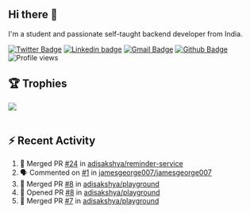 <!-- Banner Image -->
<!-- <img align="center" src="assets/images/banner.png" /> -->

## Hi there 👋
I'm a student and passionate self-taught backend developer from India.

[![Twitter Badge](https://img.shields.io/badge/-adisakshya-00acee?style=flat&logo=twitter&logoColor=white&link=https://twitter.com/adisakshya)](https://www.twitter.com/adisakshya)
[![Linkedin badge](https://img.shields.io/badge/-adisakshya-blue?style=flat&logo=linkedin&logoColor=white)](https://www.linkedin.com/in/adisakshya-chauhan-a62920151)
[![Gmail Badge](https://img.shields.io/badge/-adisakshya98@gmail.com-c14438?style=flat&logo=Gmail&logoColor=white&link=mailto:adisakshya98@gmail.com)](mailto:adisakshya98@gmail.com)
[![Github Badge](https://img.shields.io/badge/-adisakshya-grey?style=flat&logo=github&logoColor=white&link=https://github.com/adisakshya)](https://www.github.com/adisakshya) 
![Profile views](https://gpvc.arturio.dev/adisakshya)

## 🏆 Trophies
<div>
  <img src="https://github-profile-trophy.vercel.app/?username=adisakshya&title=MultiLanguage,Commit,Followers,Repositories,PullRequest,Issues&column=7&margin-w=15&margin-h=15"/>
</div>

<br/>

## ⚡ Recent Activity
<!--START_SECTION:activity-->
1. 🎉 Merged PR [#24](https://github.com/adisakshya/reminder-service/pull/24) in [adisakshya/reminder-service](https://github.com/adisakshya/reminder-service)
2. 🗣 Commented on [#1](https://github.com/jamesgeorge007/jamesgeorge007/issues/1) in [jamesgeorge007/jamesgeorge007](https://github.com/jamesgeorge007/jamesgeorge007)
3. 🎉 Merged PR [#8](https://github.com/adisakshya/playground/pull/8) in [adisakshya/playground](https://github.com/adisakshya/playground)
4. 💪 Opened PR [#8](https://github.com/adisakshya/playground/pull/8) in [adisakshya/playground](https://github.com/adisakshya/playground)
5. 🎉 Merged PR [#7](https://github.com/adisakshya/playground/pull/7) in [adisakshya/playground](https://github.com/adisakshya/playground)
<!--END_SECTION:activity-->
